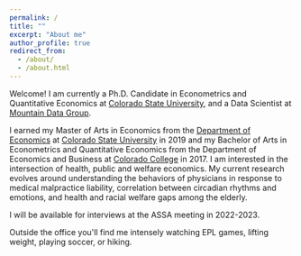 ```yaml
---
permalink: /
title: ""
excerpt: "About me"
author_profile: true
redirect_from:
  - /about/
  - /about.html
---
```


Welcome! I am currently a Ph.D. Candidate in Econometrics and Quantitative Economics at [Colorado State University](https://www.colostate.edu/), and a Data Scientist at [Mountain Data Group](https://www.mountaindatagroup.com/).

I earned my Master of Arts in Economics from the [Department of Economics](http://economics.colostate.edu/) at [Colorado State University](https://www.colostate.edu/) in 2019 and my Bachelor of Arts  in Econometrics and Quantitative Economics from the Department of Economics and Business at [Colorado College](https://www.coloradocollege.edu/) in 2017. I am interested in the intersection of health, public and welfare economics. My current research evolves around understanding the behaviors of physicians in response to medical malpractice liability, correlation between circadian rhythms and emotions, and health and racial welfare gaps among the elderly.

I will be available for interviews at the ASSA meeting in 2022-2023.

Outside the office you'll find me intensely watching EPL games, lifting weight, playing soccer, or hiking.

